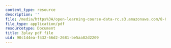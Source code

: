 ```yaml
---
content_type: resource
description: ''
file: /media/https%3A/open-learning-course-data-rc.s3.amazonaws.com/8-01sc-classical-mechanics-fall-2016/90c144eaf43266d22681be5aa82d2209_sN-m5WkbMyI.pdf
file_type: application/pdf
resourcetype: Document
title: 3play pdf file
uid: 90c144ea-f432-66d2-2681-be5aa82d2209
---
```

